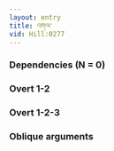 ```yaml
---
layout: entry
title: འགལ་
vid: Hill:0277
---
```

### Dependencies (N = 0)


### Overt 1-2


### Overt 1-2-3


### Oblique arguments
